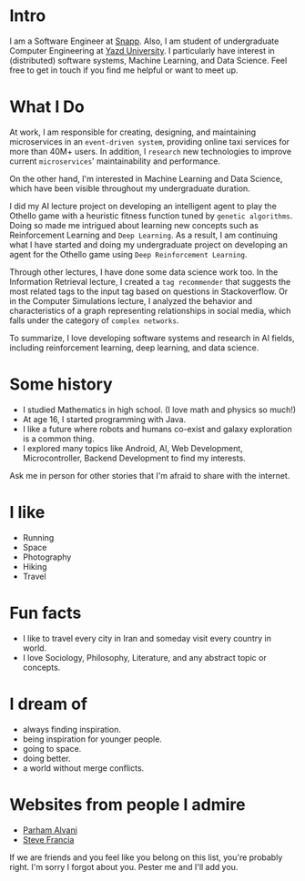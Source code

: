 
# Intro

I am a Software Engineer at [Snapp](https://www.snapp.ir). Also, I am student of undergraduate Computer Engineering at [Yazd University](https://yazd.ac.ir). I particularly have interest in (distributed) software systems, Machine Learning, and Data Science. Feel free to get in touch if you find me helpful or want to meet up.

# What I Do

At work, I am responsible for creating, designing, and maintaining microservices in an `event-driven system`, providing online taxi services for more than 40M+ users. In addition, I `research` new technologies to improve current `microservices`' maintainability and performance.

On the other hand, I'm interested in Machine Learning and Data Science, which have been visible throughout my undergraduate duration.

I did my AI lecture project on developing an intelligent agent to play the Othello game with a heuristic fitness function tuned by `genetic algorithms`. Doing so made me intrigued about learning new concepts such as Reinforcement Learning and `Deep Learning`. As a result, I am continuing what I have started and doing my undergraduate project on developing an agent for the Othello game using `Deep Reinforcement Learning`.

Through other lectures, I have done some data science work too. In the Information Retrieval lecture, I created a `tag recommender` that suggests the most related tags to the input tag based on questions in Stackoverflow. Or in the Computer Simulations lecture, I analyzed the behavior and characteristics of a graph representing relationships in social media, which falls under the category of `complex networks`.

To summarize, I love developing software systems and research in AI fields, including reinforcement learning, deep learning, and data science.


# Some history

- I studied Mathematics in high school. (I love math and physics so much!)
- At age 16, I started programming with Java.
- I like a future where robots and humans co-exist and galaxy exploration is a common thing.
- I explored many topics like Android, AI, Web Development, Microcontroller, Backend Development to find my interests.

Ask me in person for other stories that I'm afraid to share with the internet.

# I like

- Running
- Space
- Photography
- Hiking
- Travel

# Fun facts

- I like to travel every city in Iran and someday visit every country in world.
- I love Sociology, Philosophy, Literature, and any abstract topic or concepts.

# I dream of

- always finding inspiration.
- being inspiration for younger people.
- going to space.
- doing better.
- a world without merge conflicts.

# Websites from people I admire

- [Parham Alvani](https://1995parham.me/)
- [Steve Francia](https://spf13.com/)


If we are friends and you feel like you belong on this list, you're probably right. I'm sorry I forgot about you. Pester me and I'll add you.
